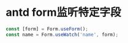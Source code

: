 # antd form监听特定字段

```typescript jsx
const [form] = Form.useForm();
const name = Form.useWatch('name', form);
```